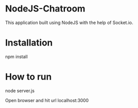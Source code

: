 # NodeJS-Chatroom
This application built using NodeJS with the help of Socket.io.

# Installation
npm install

# How to run
node server.js

Open browser and hit url localhost:3000
